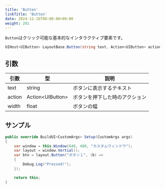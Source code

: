 ```yaml
---
title: 'Button'
linkTitle: 'Button'
date: 2024-12-16T00:00:00+09:00
weight: 201
---
```


`Button`はクリック可能な基本的なインタラクティブ要素です。

```C#
UIHost<UIButton> LayoutBase.Button(string text, Action<UIButton> action, float width = 110f)
```

## 引数
|引数|型|説明|
|--|--|--|
|text|string|ボタンに表示するテキスト|
|action|Action\<UIButton\>|ボタンを押下した時のアクション|
|width|float|ボタンの幅|


## サンプル

```C#
public override BuildUI<CustomArgs> Setup(CustomArgs args)
{
    var window = this.Window(640, 480, "カスタムウィンドウ");
    var layout = window.Vertial();
    var btn = layout.Button("ボタン１", (b) =>
    {
        Debug.Log("Pressed!");
    });

    return this;
}
```
